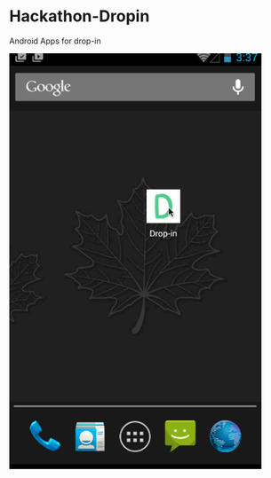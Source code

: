 # Hackathon-Dropin

Android Apps for drop-in

<a target="_blank" href="https://raw.githubusercontent.com/tanakasan2525/Hackathon-Dropin/assets/dropin.gif">
<img width="90%" height="90%" alt="Calendar" src="https://raw.githubusercontent.com/tanakasan2525/Hackathon-Dropin/assets/dropin.gif"></a>


